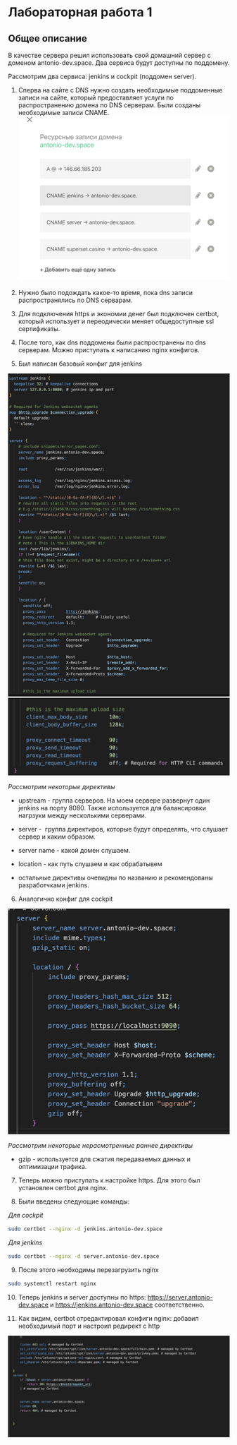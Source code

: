 # Лабораторная работа 1

## Общее описание

В качестве сервера решил использовать свой домашний сервер c доменом antonio-dev.space. Два сервиса будут доступны по поддомену. 

Рассмотрим два сервиса: jenkins и cockpit (поддомен server).

1. Сперва на сайте с DNS нужно создать необходимые поддоменные записи на сайте, который предоставляет услуги по распространению домена по DNS серверам. Были созданы необходимые записи CNAME. 
![alt text](image.png)

2. Нужно было подождать какое-то время, пока dns записи распространялись по DNS серварам.

3. Для подключения https и экономии денег был подключен certbot, который использует и переодически меняет общедоступные ssl сертификаты. 

4. После того, как dns поддомены были распространены по dns серверам. Можно приступать к написанию nginx конфигов. 

5. Был написан базовый конфиг для jenkins

![alt text](image-1.png)
![alt text](image-2.png)

_Рассмотрим некоторые директивы_

- upstream - группа серверов. На моем сервере развернут один jenkins на порту 8080. Также используется для балансировки нагрзуки между несколькими серверами.

- server -  группа директиров, которые будут определять, что слушает сервер и каким образом.

- server name - какой домен слушаем. 

- location - как путь слушаем и как обрабатывем 

- остальные директивы очевидны по названию и рекомендованы разработчками jenkins. 

6. Аналогично конфиг для cockpit

![alt text](image-3.png)

_Рассмотрим некоторые нерасмотренные раннее директивы_

- gzip -  используется для сжатия передаваемых данных и оптимизации трафика.

7. Теперь можно приступать к настройке https. Для этого был установлен certbot для nginx.

8. Были введены следующие команды:

_Для cockpit_

```bash
sudo certbot --nginx -d jenkins.antonio-dev.space
```

_Для jenkins_

```bash
sudo certbot --nginx -d server.antonio-dev.space
```

9. После этого необходимы перезагрузить nginx

```bash
sudo systemctl restart nginx
```

10. Теперь jenkins и server доступны по https: https://server.antonio-dev.space и https://jenkins.antonio-dev.space соответственно.

11. Как видим, certbot отредактировал конфиги nginx: добавил необходимый порт и настроил редирект с http

![alt text](image-4.png)

